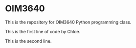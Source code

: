 # OIM3640
  This is the repository for OIM3640 Python programming class.

This is the first line of code by Chloe.

This is the second line.
